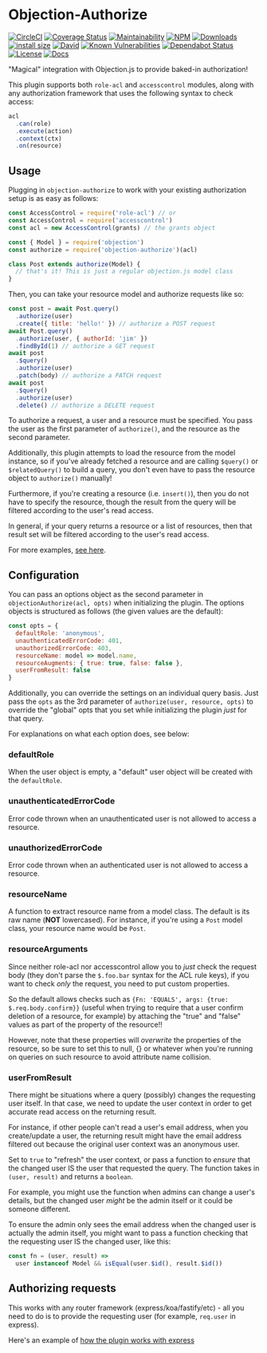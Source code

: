 # Objection-Authorize

[![CircleCI](https://img.shields.io/circleci/build/github/JaneJeon/objection-authorize)](https://circleci.com/gh/JaneJeon/objection-authorize) [![Coverage Status](https://coveralls.io/repos/github/JaneJeon/objection-authorize/badge.svg?branch=master)](https://coveralls.io/github/JaneJeon/objection-authorize?branch=master) [![Maintainability](https://api.codeclimate.com/v1/badges/78bae22810143ad84ef1/maintainability)](https://codeclimate.com/github/JaneJeon/objection-authorize/maintainability) [![NPM](https://img.shields.io/npm/v/objection-authorize)](https://www.npmjs.com/package/objection-authorize) [![Downloads](https://img.shields.io/npm/dt/objection-authorize)](https://www.npmjs.com/package/objection-authorize) [![install size](https://packagephobia.now.sh/badge?p=objection-authorize)](https://packagephobia.now.sh/result?p=objection-authorize) [![David](https://img.shields.io/david/JaneJeon/objection-authorize)](https://david-dm.org/JaneJeon/objection-authorize) [![Known Vulnerabilities](https://snyk.io//test/github/JaneJeon/objection-authorize/badge.svg?targetFile=package.json)](https://snyk.io//test/github/JaneJeon/objection-authorize?targetFile=package.json) [![Dependabot Status](https://api.dependabot.com/badges/status?host=github&repo=JaneJeon/objection-authorize)](https://dependabot.com) [![License](https://img.shields.io/npm/l/objection-authorize)](https://github.com/JaneJeon/objection-authorize/blob/master/LICENSE) [![Docs](https://img.shields.io/badge/docs-github-blue)](https://janejeon.github.io/objection-authorize)

"Magical" integration with Objection.js to provide baked-in authorization!

This plugin supports both `role-acl` and `accesscontrol` modules, along with any authorization framework that uses the following syntax to check access:

```js
acl
  .can(role)
  .execute(action)
  .context(ctx)
  .on(resource)
```

## Usage

Plugging in `objection-authorize` to work with your existing authorization setup is as easy as follows:

```js
const AccessControl = require('role-acl') // or
const AccessControl = require('accesscontrol')
const acl = new AccessControl(grants) // the grants object

const { Model } = require('objection')
const authorize = require('objection-authorize')(acl)

class Post extends authorize(Model) {
  // that's it! This is just a regular objection.js model class
}
```

Then, you can take your resource model and authorize requests like so:

```js
const post = await Post.query()
  .authorize(user)
  .create({ title: 'hello!' }) // authorize a POST request
await Post.query()
  .authorize(user, { authorId: 'jim' })
  .findById(1) // authorize a GET request
await post
  .$query()
  .authorize(user)
  .patch(body) // authorize a PATCH request
await post
  .$query()
  .authorize(user)
  .delete() // authorize a DELETE request
```

To authorize a request, a user and a resource must be specified. You pass the user as the first parameter of `authorize()`, and the resource as the second parameter.

Additionally, this plugin attempts to load the resource from the model instance, so if you've already fetched a resource and are calling `$query()` or `$relatedQuery()` to build a query, you don't even have to pass the resource object to `authorize()` manually!

Furthermore, if you're creating a resource (i.e. `insert()`), then you do not have to specify the resource, though the result from the query will be filtered according to the user's read access.

In general, if your query returns a resource or a list of resources, then that result set will be filtered according to the user's read access.

For more examples, [see here](https://github.com/JaneJeon/objection-authorize/blob/master/index.test.js).

## Configuration

You can pass an options object as the second parameter in `objectionAuthorize(acl, opts)` when initializing the plugin. The options objects is structured as follows (the given values are the default):

```js
const opts = {
  defaultRole: 'anonymous',
  unauthenticatedErrorCode: 401,
  unauthorizedErrorCode: 403,
  resourceName: model => model.name,
  resourceAugments: { true: true, false: false },
  userFromResult: false
}
```

Additionally, you can override the settings on an individual query basis. Just pass the `opts` as the 3rd parameter of `authorize(user, resource, opts)` to override the "global" opts that you set while initializing the plugin _just_ for that query.

For explanations on what each option does, see below:

### defaultRole

When the user object is empty, a "default" user object will be created with the `defaultRole`.

### unauthenticatedErrorCode

Error code thrown when an unauthenticated user is not allowed to access a resource.

### unauthorizedErrorCode

Error code thrown when an authenticated user is not allowed to access a resource.

### resourceName

A function to extract resource name from a model class. The default is its raw name (**NOT** lowercased). For instance, if you're using a `Post` model class, your resource name would be `Post`.

### resourceArguments

Since neither role-acl nor accesscontrol allow you to _just_ check the request body (they don't parse the `$.foo.bar` syntax for the ACL rule keys), if you want to check _only_ the request, you need to put custom properties.

So the default allows checks such as `{Fn: 'EQUALS', args: {true: $.req.body.confirm}}` (useful when trying to require that a user confirm deletion of a resource, for example) by attaching the "true" and "false" values as part of the property of the resource!!

However, note that these properties will _overwrite_ the properties of the resource, so be sure to set this to null, {} or whatever when you're running on queries on such resource to avoid attribute name collision.

### userFromResult

There might be situations where a query (possibly) changes the requesting user itself. In that case, we need to update the user context in order to get accurate read access on the returning result.

For instance, if other people can't read a user's email address, when you create/update a user, the returning result might have the email address filtered out because the original user context was an anonymous user.

Set to `true` to "refresh" the user context, or pass a function to _ensure_ that the changed user IS the user that requested the query. The function takes in `(user, result)` and returns a `boolean`.

For example, you might use the function when admins can change a user's details, but the changed user _might_ be the admin itself or it could be someone different.

To ensure the admin only sees the email address when the changed user is actually the admin itself, you might want to pass a function checking that the requesting user IS the changed user, like this:

```js
const fn = (user, result) =>
  user instanceof Model && isEqual(user.$id(), result.$id())
```

## Authorizing requests

This works with any router framework (express/koa/fastify/etc) - all you need to do is to provide the requesting user (for example, `req.user` in express).

Here's an example of [how the plugin works with express](https://github.com/JaneJeon/express-objection-starter/blob/master/routes/users.js)
